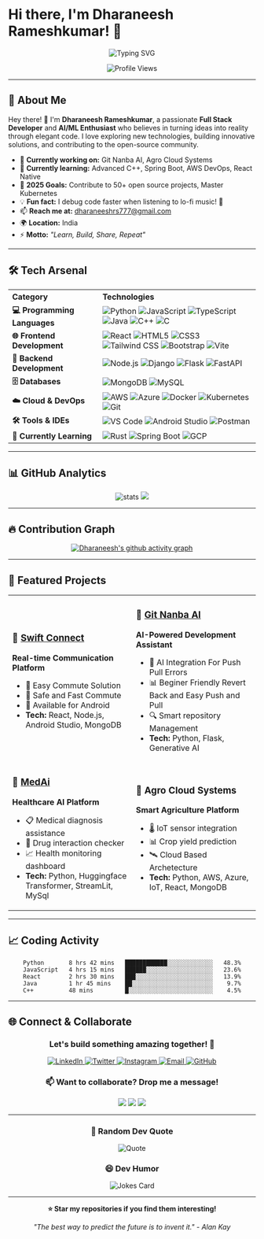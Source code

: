 # Hi there, I'm Dharaneesh Rameshkumar! 👋

<div align="center">
  
  ![Typing SVG](https://readme-typing-svg.herokuapp.com?font=Fira+Code&size=30&duration=3000&pause=1000&color=00D9FF&center=true&vCenter=true&width=600&lines=Welcome+to+my+GitHub+Profile!;Full+Stack+Developer;AI%2FML+Enthusiast;Cloud+Technology+Explorer;Always+Learning+New+Things!)

  <img src="https://komarev.com/ghpvc/?username=Dharaneesh20&color=blueviolet&style=flat-square&label=Profile+Views" alt="Profile Views"/>
  
</div>

---

## 🚀 About Me



Hey there! 👋 I'm **Dharaneesh Rameshkumar**, a passionate **Full Stack Developer** and **AI/ML Enthusiast** who believes in turning ideas into reality through elegant code. I love exploring new technologies, building innovative solutions, and contributing to the open-source community.

- 🔭 **Currently working on:** Git Nanba AI, Agro Cloud Systems
- 🌱 **Currently learning:** Advanced C++, Spring Boot, AWS DevOps, React Native
- 🎯 **2025 Goals:** Contribute to 50+ open source projects, Master Kubernetes
- 💡 **Fun fact:** I debug code faster when listening to lo-fi music! 🎵
- 📫 **Reach me at:** dharaneeshrs777@gmail.com
- 🌍 **Location:** India
- ⚡ **Motto:** *"Learn, Build, Share, Repeat"*

---

## 🛠️ Tech Arsenal

<div align="center">

<table>
  <tr>
    <th align="left">Category</th>
    <th align="left">Technologies</th>
  </tr>
  <tr>
    <td><b>💻 Programming Languages</b></td>
    <td>
      <img src="https://skillicons.dev/icons?i=python" alt="Python" />
      <img src="https://skillicons.dev/icons?i=js" alt="JavaScript" />
      <img src="https://skillicons.dev/icons?i=ts" alt="TypeScript" />
      <img src="https://skillicons.dev/icons?i=java" alt="Java" />
      <img src="https://skillicons.dev/icons?i=cpp" alt="C++" />
      <img src="https://skillicons.dev/icons?i=c" alt="C" />
    </td>
  </tr>
  <tr>
    <td><b>🌐 Frontend Development</b></td>
    <td>
      <img src="https://skillicons.dev/icons?i=react" alt="React" />
      <img src="https://skillicons.dev/icons?i=html" alt="HTML5" />
      <img src="https://skillicons.dev/icons?i=css" alt="CSS3" />
      <img src="https://skillicons.dev/icons?i=tailwind" alt="Tailwind CSS" />
      <img src="https://skillicons.dev/icons?i=bootstrap" alt="Bootstrap" />
      <img src="https://skillicons.dev/icons?i=vite" alt="Vite" />
    </td>
  </tr>
  <tr>
    <td><b>🔧 Backend Development</b></td>
    <td>
      <img src="https://skillicons.dev/icons?i=nodejs" alt="Node.js" />
      <img src="https://skillicons.dev/icons?i=django" alt="Django" />
      <img src="https://skillicons.dev/icons?i=flask" alt="Flask" />
      <img src="https://skillicons.dev/icons?i=fastapi" alt="FastAPI" />
    </td>
  </tr>
  <tr>
    <td><b>🗄️ Databases</b></td>
    <td>
      <img src="https://skillicons.dev/icons?i=mongodb" alt="MongoDB" />
      <img src="https://skillicons.dev/icons?i=mysql" alt="MySQL" />
    </td>
  </tr>
  <tr>
    <td><b>☁️ Cloud & DevOps</b></td>
    <td>
      <img src="https://skillicons.dev/icons?i=aws" alt="AWS" />
      <img src="https://skillicons.dev/icons?i=azure" alt="Azure" />
      <img src="https://skillicons.dev/icons?i=docker" alt="Docker" />
      <img src="https://skillicons.dev/icons?i=kubernetes" alt="Kubernetes" />
      <img src="https://skillicons.dev/icons?i=git" alt="Git" />
    </td>
  </tr>
  <tr>
    <td><b>🛠️ Tools & IDEs</b></td>
    <td>
      <img src="https://skillicons.dev/icons?i=vscode" alt="VS Code" />
      <img src="https://skillicons.dev/icons?i=androidstudio" alt="Android Studio" />
      <img src="https://skillicons.dev/icons?i=postman" alt="Postman" />
    </td>
  </tr>
  <tr>
    <td><b>🎯 Currently Learning</b></td>
    <td>
      <img src="https://skillicons.dev/icons?i=rust" alt="Rust" />
      <img src="https://skillicons.dev/icons?i=spring" alt="Spring Boot" />
      <img src="https://skillicons.dev/icons?i=gcp" alt="GCP" />
    </td>
  </tr>
</table>

</div>

---

## 📊 GitHub Analytics

<div align="center">
  <img src="https://github-readme-stats.vercel.app/api?username=Dharaneesh20&show_icons=true&theme=tokyonight" alt="stats"/>
  <img src="https://github-readme-stats.vercel.app/api/top-langs/?username=Dharaneesh20&layout=compact&langs_count=8&theme=tokyonight"/>
</div>

<div align="center">

</div>



---

## 🔥 Contribution Graph

<div align="center">
  
[![Dharaneesh's github activity graph](https://github-readme-activity-graph.vercel.app/graph?username=Dharaneesh20&theme=react-dark&hide_border=true)](https://github.com/ashutosh00710/github-readme-activity-graph)

</div>

---

## 🎯 Featured Projects

<div align="center">

<table>
<tr>
<td width="50%">

### 🚀 [Swift Connect](https://github.com/Dharaneesh20/Swift_Connect)
**Real-time Communication Platform**
- 💬 Easy Commute Solution
- 🔐 Safe and Fast Commute
- 📱 Available for Android
- **Tech:** React, Node.js, Android Studio, MongoDB

</td>
<td width="50%">

### 🤖 [Git Nanba AI](https://dharaneesh20.github.io/Git-Nanba-AI/)
**AI-Powered Development Assistant**
- 🧠 AI Integration For Push Pull Errors
- 📊 Beginer Friendly Revert Back and Easy Push and Pull
- 🔍 Smart repository Management
- **Tech:** Python, Flask, Generative AI

</td>
</tr>
<tr>
<td width="50%">

### 🏥 [MedAi](https://github.com/Dharaneesh20/MedAi)
**Healthcare AI Platform**
- 📋 Medical diagnosis assistance
- 💊 Drug interaction checker
- 📈 Health monitoring dashboard
- **Tech:** Python, Huggingface Transformer, StreamLit, MySql

</td>
<td width="50%">

### 🌾 Agro Cloud Systems
**Smart Agriculture Platform**
- 🌡️ IoT sensor integration
- 📊 Crop yield prediction
- 🛰️ Cloud Based Archetecture
- **Tech:** Python, AWS, Azure, IoT, React, MongoDB

</td>
</tr>
</table>

</div>

---


## 📈 Coding Activity

<div align="center">
  
<!--START_SECTION:waka-->
```text
Python       8 hrs 42 mins   ████████████░░░░░░░░░░░░░   48.3%
JavaScript   4 hrs 15 mins   ██████░░░░░░░░░░░░░░░░░░░   23.6%
React        2 hrs 30 mins   ███░░░░░░░░░░░░░░░░░░░░░░   13.9%
Java         1 hr 45 mins    ██░░░░░░░░░░░░░░░░░░░░░░░    9.7%
C++          48 mins         █░░░░░░░░░░░░░░░░░░░░░░░░    4.5%
```
<!--END_SECTION:waka-->

</div>

---

## 🌐 Connect & Collaborate

<div align="center">

### Let's build something amazing together! 🚀

<p>
  <a href="https://www.linkedin.com/in/dharaneesh-r-s-984510308" target="_blank">
    <img src="https://img.shields.io/badge/LinkedIn-0077B5?style=for-the-badge&logo=linkedin&logoColor=white" alt="LinkedIn"/>
  </a>
  <a href="https://twitter.com/Dharaneesh13581" target="_blank">
    <img src="https://img.shields.io/badge/Twitter-1DA1F2?style=for-the-badge&logo=twitter&logoColor=white" alt="Twitter"/>
  </a>
  <a href="https://instagram.com/dh.x21" target="_blank">
    <img src="https://img.shields.io/badge/Instagram-E4405F?style=for-the-badge&logo=instagram&logoColor=white" alt="Instagram"/>
  </a>
  <a href="mailto:dharaneeshrs777@gmail.com">
    <img src="https://img.shields.io/badge/Email-D14836?style=for-the-badge&logo=gmail&logoColor=white" alt="Email"/>
  </a>
  <a href="https://github.com/Dharaneesh20" target="_blank">
    <img src="https://img.shields.io/badge/GitHub-100000?style=for-the-badge&logo=github&logoColor=white" alt="GitHub"/>
  </a>
</p>

### 📫 Want to collaborate? Drop me a message!

<p>
  <img src="https://img.shields.io/badge/Available_for-Freelance_Projects-brightgreen?style=for-the-badge"/>
  <img src="https://img.shields.io/badge/Open_to-Job_Opportunities-blue?style=for-the-badge"/>
  <img src="https://img.shields.io/badge/Love_to-Mentor_Beginners-orange?style=for-the-badge"/>
</p>

</div>

---

<div align="center">

### 💭 Random Dev Quote

![Quote](https://quotes-github-readme.vercel.app/api?type=horizontal&theme=tokyonight)

### 😄 Dev Humor

<img src="https://readme-jokes.vercel.app/api?theme=tokyonight" alt="Jokes Card" />

---

**⭐ Star my repositories if you find them interesting!**

*"The best way to predict the future is to invent it." - Alan Kay*

</div>

  



